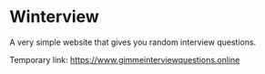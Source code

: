 # Winterview
A very simple website that gives you random interview questions.

Temporary link:
https://www.gimmeinterviewquestions.online
